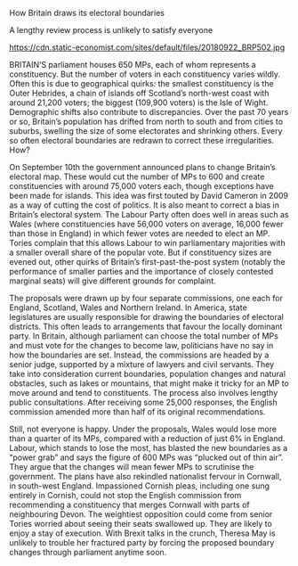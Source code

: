 How Britain draws its electoral boundaries

A lengthy review process is unlikely to satisfy everyone

https://cdn.static-economist.com/sites/default/files/20180922_BRP502.jpg

BRITAIN’S parliament houses 650 MPs, each of whom represents a constituency. But the number of voters in each constituency varies wildly. Often this is due to geographical quirks: the smallest constituency is the Outer Hebrides, a chain of islands off Scotland’s north-west coast with around 21,200 voters; the biggest (109,900 voters) is the Isle of Wight. Demographic shifts also contribute to discrepancies. Over the past 70 years or so, Britain’s population has drifted from north to south and from cities to suburbs, swelling the size of some electorates and shrinking others. Every so often electoral boundaries are redrawn to correct these irregularities. How?

On September 10th the government announced plans to change Britain’s electoral map. These would cut the number of MPs to 600 and create constituencies with around 75,000 voters each, though exceptions have been made for islands. This idea was first touted by David Cameron in 2009 as a way of cutting the cost of politics. It is also meant to correct a bias in Britain’s electoral system. The Labour Party often does well in areas such as Wales (where constituencies have 56,000 voters on average, 16,000 fewer than those in England) in which fewer votes are needed to elect an MP. Tories complain that this allows Labour to win parliamentary majorities with a smaller overall share of the popular vote. But if constituency sizes are evened out, other quirks of Britain’s first-past-the-post system (notably the performance of smaller parties and the importance of closely contested marginal seats) will give different grounds for complaint.

The proposals were drawn up by four separate commissions, one each for England, Scotland, Wales and Northern Ireland. In America, state legislatures are usually responsible for drawing the boundaries of electoral districts. This often leads to arrangements that favour the locally dominant party. In Britain, although parliament can choose the total number of MPs and must vote for the changes to become law, politicians have no say in how the boundaries are set. Instead, the commissions are headed by a senior judge, supported by a mixture of lawyers and civil servants. They take into consideration current boundaries, population changes and natural obstacles, such as lakes or mountains, that might make it tricky for an MP to move around and tend to constituents. The process also involves lengthy public consultations. After receiving some 25,000 responses, the English commission amended more than half of its original recommendations.

Still, not everyone is happy. Under the proposals, Wales would lose more than a quarter of its MPs, compared with a reduction of just 6% in England. Labour, which stands to lose the most, has blasted the new boundaries as a “power grab” and says the figure of 600 MPs was “plucked out of thin air”. They argue that the changes will mean fewer MPs to scrutinise the government. The plans have also rekindled nationalist fervour in Cornwall, in south-west England. Impassioned Cornish pleas, including one sung entirely in Cornish, could not stop the English commission from recommending a constituency that merges Cornwall with parts of neighbouring Devon. The weightiest opposition could come from senior Tories worried about seeing their seats swallowed up. They are likely to enjoy a stay of execution. With Brexit talks in the crunch, Theresa May is unlikely to trouble her fractured party by forcing the proposed boundary changes through parliament anytime soon.